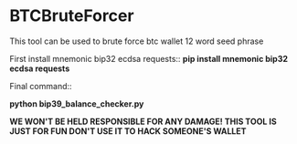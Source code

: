 # BTCBruteForcer
This tool can be used to brute force btc wallet 12 word seed phrase 


First install mnemonic bip32 ecdsa requests::
 <b> pip install mnemonic bip32 ecdsa requests </b>

Final command:: 

<b> python bip39_balance_checker.py </b>

<b> WE WON'T BE HELD RESPONSIBLE FOR ANY DAMAGE! THIS TOOL IS JUST FOR FUN DON'T USE IT TO HACK SOMEONE'S WALLET </b>
